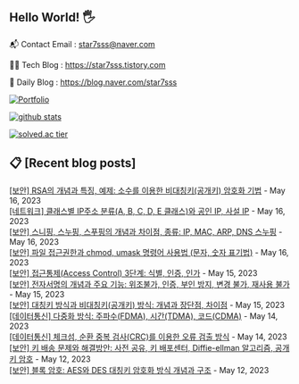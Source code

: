 ## Hello World! 🖐

📬 Contact Email : star7sss@naver.com

👨‍💻 Tech Blog : https://star7sss.tistory.com

🤪 Daily Blog : https://blog.naver.com/star7sss

[![Portfolio](https://img.shields.io/badge/Portfolio-%23000000.svg?style=for-the-badge&logo=firefox&logoColor=#FF7139)](https://fern-way-13f.notion.site/Jang-Thang-3b7b327981a2456c8ee5952eadb848b9)

[![github stats](https://github-readme-stats.vercel.app/api?username=jangThang&show_icons=true&hide_border=False)](https://star7sss.tistory.com)

[![solved.ac tier](http://mazassumnida.wtf/api/v2/generate_badge?boj=star7sss)](https://solved.ac/star7sss)

## 📋 [Recent blog posts]
[[보안] RSA의 개념과 특징, 예제: 소수를 이용한 비대칭키(공개키) 암호화 기법](https://star7sss.tistory.com/868) - May 16, 2023<br>
[[네트워크] 클래스별 IP주소 분류(A, B, C, D, E 클래스)와 공인 IP, 사설 IP](https://star7sss.tistory.com/867) - May 16, 2023<br>
[[보안] 스니핑, 스누핑, 스푸핑의 개념과 차이점, 종류: IP, MAC, ARP, DNS 스누핑](https://star7sss.tistory.com/866) - May 16, 2023<br>
[[보안] 파일 접근권한과 chmod, umask 명령어 사용법 (문자, 숫자 표기법)](https://star7sss.tistory.com/865) - May 16, 2023<br>
[[보안] 접근통제(Access Control) 3단계: 식별, 인증, 인가](https://star7sss.tistory.com/864) - May 15, 2023<br>
[[보안] 전자서명의 개념과 주요 기능: 위조불가, 인증, 부인 방지, 변경 불가, 재사용 불가](https://star7sss.tistory.com/863) - May 15, 2023<br>
[[보안] 대칭키 방식과 비대칭키(공개키) 방식: 개념과 장단점, 차이점](https://star7sss.tistory.com/862) - May 15, 2023<br>
[[데이터통신] 다중화 방식: 주파수(FDMA), 시간(TDMA), 코드(CDMA)](https://star7sss.tistory.com/861) - May 14, 2023<br>
[[데이터통신] 체크섬, 순환 중복 검사(CRC)를 이용한 오류 검출 방식](https://star7sss.tistory.com/860) - May 14, 2023<br>
[[보안] 키 배송 문제와 해결방안: 사전 공유, 키 배포센터, Diffie-ellman 알고리즘, 공개키 암호](https://star7sss.tistory.com/859) - May 12, 2023<br>
[[보안] 블록 암호: AES와 DES 대칭키 암호화 방식 개념과 구조](https://star7sss.tistory.com/858) - May 12, 2023<br>
